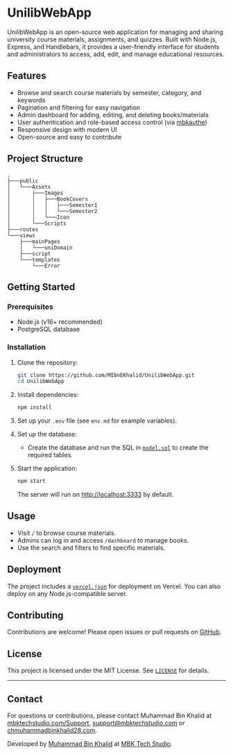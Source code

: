# UnilibWebApp

UnilibWebApp is an open-source web application for managing and sharing university course materials, assignments, and quizzes. Built with Node.js, Express, and Handlebars, it provides a user-friendly interface for students and administrators to access, add, edit, and manage educational resources.

## Features

- Browse and search course materials by semester, category, and keywords
- Pagination and filtering for easy navigation
- Admin dashboard for adding, editing, and deleting books/materials
- User authentication and role-based access control (via [mbkauthe](https://www.npmjs.com/package/mbkauthe))
- Responsive design with modern UI
- Open-source and easy to contribute

## Project Structure

```
.
├───public
│   └───Assets
│       ├───Images
│       │   ├───BookCovers
│       │   │   ├───Semester1
│       │   │   └───Semester2
│       │   └───Icon
│       └───Scripts
├───routes
└───views
    ├───mainPages
    │   └───uniDomain
    ├───script
    └───templates
        └───Error
```

## Getting Started

### Prerequisites

- Node.js (v16+ recommended)
- PostgreSQL database

### Installation

1. Clone the repository:
   ```sh
   git clone https://github.com/MIbnEKhalid/UnilibWebApp.git
   cd UnilibWebApp
   ```

2. Install dependencies:
   ```sh
   npm install
   ```

3. Set up your `.env` file (see `env.md` for example variables).

4. Set up the database:
   - Create the database and run the SQL in [`model.sql`](model.sql) to create the required tables.

5. Start the application:
   ```sh
   npm start
   ```
   The server will run on [http://localhost:3333](http://localhost:3333) by default.

## Usage

- Visit `/` to browse course materials.
- Admins can log in and access `/dashboard` to manage books.
- Use the search and filters to find specific materials.

## Deployment

The project includes a [`vercel.json`](vercel.json) for deployment on Vercel. You can also deploy on any Node.js-compatible server.

## Contributing

Contributions are welcome! Please open issues or pull requests on [GitHub](https://github.com/MIbnEKhalid/UnilibWebApp).

## License

This project is licensed under the MIT License. See [`LICENSE`](LICENSE) for details.

---


## Contact

For questions or contributions, please contact Muhammad Bin Khalid at [mbktechstudio.com/Support](https://mbktechstudio.com/Support/?Project=MIbnEKhalidWeb), [support@mbktechstudio.com](mailto:support@mbktechstudio.com) or [chmuhammadbinkhalid28.com](mailto:chmuhammadbinkhalid28.com). 

Developed by [Muhammad Bin Khalid](https://github.com/MIbnEKhalid) at [MBK Tech Studio](https://mbktechstudio.com/).